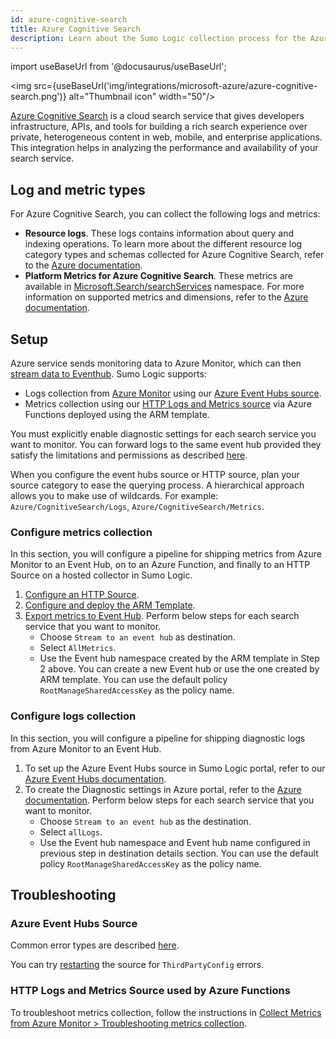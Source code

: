 ```yaml
---
id: azure-cognitive-search
title: Azure Cognitive Search
description: Learn about the Sumo Logic collection process for the Azure Cognitive Search service.
---
```


import useBaseUrl from '@docusaurus/useBaseUrl';

<img src={useBaseUrl('img/integrations/microsoft-azure/azure-cognitive-search.png')} alt="Thumbnail icon" width="50"/>

[Azure Cognitive Search](https://learn.microsoft.com/en-us/azure/search/search-what-is-azure-search) is a cloud search service that gives developers infrastructure, APIs, and tools for building a rich search experience over private, heterogeneous content in web, mobile, and enterprise applications. This integration helps in analyzing the performance and availability of your search service.

## Log and metric types

For Azure Cognitive Search, you can collect the following logs and metrics:

* **Resource logs**. These logs contains information about query and indexing operations. To learn more about the different resource log category types and schemas collected for Azure Cognitive Search, refer to the [Azure documentation](https://learn.microsoft.com/en-us/azure/search/monitor-azure-cognitive-search-data-reference#schemas).
* **Platform Metrics for Azure Cognitive Search**. These metrics are available in [Microsoft.Search/searchServices](https://learn.microsoft.com/en-us/azure/azure-monitor/reference/supported-metrics/microsoft-search-searchservices-metrics) namespace.
For more information on supported metrics and dimensions, refer to the [Azure documentation](https://learn.microsoft.com/en-us/azure/search/monitor-azure-cognitive-search-data-reference#metrics).

## Setup

Azure service sends monitoring data to Azure Monitor, which can then [stream data to Eventhub](https://learn.microsoft.com/en-us/azure/azure-monitor/essentials/stream-monitoring-data-event-hubs). Sumo Logic supports:

* Logs collection from [Azure Monitor](https://docs.microsoft.com/en-us/azure/monitoring-and-diagnostics/monitoring-get-started) using our [Azure Event Hubs source](/docs/send-data/collect-from-other-data-sources/azure-monitoring/ms-azure-event-hubs-source/).
* Metrics collection using our [HTTP Logs and Metrics source](/docs/send-data/collect-from-other-data-sources/azure-monitoring/collect-metrics-azure-monitor/) via Azure Functions deployed using the ARM template.

You must explicitly enable diagnostic settings for each search service you want to monitor. You can forward logs to the same event hub provided they satisfy the limitations and permissions as described [here](https://learn.microsoft.com/en-us/azure/azure-monitor/essentials/diagnostic-settings?tabs=portal#destination-limitations).

When you configure the event hubs source or HTTP source, plan your source category to ease the querying process. A hierarchical approach allows you to make use of wildcards. For example: `Azure/CognitiveSearch/Logs`, `Azure/CognitiveSearch/Metrics`.

### Configure metrics collection

In this section, you will configure a pipeline for shipping metrics from Azure Monitor to an Event Hub, on to an Azure Function, and finally to an HTTP Source on a hosted collector in Sumo Logic.

1. [Configure an HTTP Source](/docs/send-data/collect-from-other-data-sources/azure-monitoring/collect-metrics-azure-monitor/#step-1-configure-an-http-source).
2. [Configure and deploy the ARM Template](/docs/send-data/collect-from-other-data-sources/azure-monitoring/collect-metrics-azure-monitor/#step-2-configure-azure-resources-using-arm-template).
3. [Export metrics to Event Hub](/docs/send-data/collect-from-other-data-sources/azure-monitoring/collect-metrics-azure-monitor/#step-3-export-metrics-for-a-particular-resource-to-event-hub). Perform below steps for each search service that you want to monitor.
   * Choose `Stream to an event hub` as destination.
   * Select `AllMetrics`.
   * Use the Event hub namespace created by the ARM template in Step 2 above. You can create a new Event hub or use the one created by ARM template. You can use the default policy `RootManageSharedAccessKey` as the policy name.

### Configure logs collection

In this section, you will configure a pipeline for shipping diagnostic logs from Azure Monitor to an Event Hub.

1. To set up the Azure Event Hubs source in Sumo Logic portal, refer to our [Azure Event Hubs documentation](/docs/send-data/collect-from-other-data-sources/azure-monitoring/ms-azure-event-hubs-source/).
2. To create the Diagnostic settings in Azure portal, refer to the [Azure documentation](https://learn.microsoft.com/en-us/azure/search/monitor-azure-cognitive-search#enable-resource-logging). Perform below steps for each search service that you want to monitor.
   * Choose `Stream to an event hub` as the destination.
   * Select `allLogs`.
   * Use the Event hub namespace and Event hub name configured in previous step in destination details section. You can use the default policy `RootManageSharedAccessKey` as the policy name.

## Troubleshooting

### Azure Event Hubs Source

Common error types are described [here](/docs/send-data/hosted-collectors/cloud-to-cloud-integration-framework/azure-event-hubs-source/#error-types).

You can try [restarting](/docs/send-data/hosted-collectors/cloud-to-cloud-integration-framework/azure-event-hubs-source/#restarting-your-source) the source for `ThirdPartyConfig` errors.

### HTTP Logs and Metrics Source used by Azure Functions

To troubleshoot metrics collection, follow the instructions in [Collect Metrics from Azure Monitor > Troubleshooting metrics collection](/docs/send-data/collect-from-other-data-sources/azure-monitoring/collect-metrics-azure-monitor/#troubleshooting-metrics-collection).
